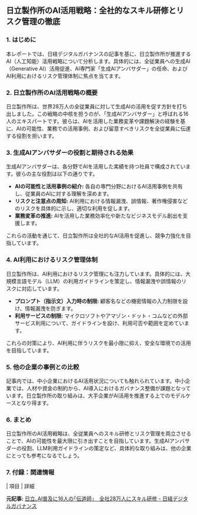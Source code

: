 ## 日立製作所のAI活用戦略：全社的なスキル研修とリスク管理の徹底

### 1. はじめに

本レポートでは、日経デジタルガバナンスの記事を基に、日立製作所が推進するAI（人工知能）活用戦略について分析します。具体的には、全従業員への生成AI（Generative AI）活用促進、AI専門家「生成AIアンバサダー」の任命、およびAI利用におけるリスク管理体制に焦点を当てます。

### 2. 日立製作所のAI活用戦略の概要

日立製作所は、世界28万人の全従業員に対して生成AIの活用を促す方針を打ち出しました。この戦略の中核を担うのが、「生成AIアンバサダー」と呼ばれる16人のエキスパートです。彼らは、AIを活用した業務変革や課題解決の経験を基に、AIの可能性、業務での活用事例、および留意すべきリスクを全従業員に伝達する役割を担います。

### 3. 生成AIアンバサダーの役割と期待される効果

生成AIアンバサダーは、各分野でAIを活用した実績を持つ社員で構成されています。彼らの主な役割は以下の通りです。

* **AIの可能性と活用事例の紹介:** 各自の専門分野におけるAI活用事例を共有し、従業員のAIに対する理解を深めます。
* **リスクと注意点の周知:** AI利用における情報漏洩、誤情報、著作権侵害などのリスクを具体的に示し、適切な利用を促します。
* **業務変革の推進:** AIを活用した業務効率化や新たなビジネスモデル創出を支援します。

これらの活動を通じて、日立製作所は全社的なAI活用を促進し、競争力強化を目指しています。

### 4. AI利用におけるリスク管理体制

日立製作所は、AI利用におけるリスク管理にも注力しています。具体的には、大規模言語モデル（LLM）の利用ガイドラインを策定し、情報漏洩や誤情報のリスクに対応しています。

* **プロンプト（指示文）入力時の制限:** 顧客名などの機密情報の入力制限を設け、情報漏洩を防ぎます。
* **利用サービスの制限:** マイクロソフトやアマゾン・ドット・コムなどの外部サービス利用について、ガイドラインを設け、利用可否や範囲を定めています。

これらの対策により、AI利用に伴うリスクを最小限に抑え、安全な環境での活用を目指しています。

### 5. 他の企業の事例との比較

記事内では、中小企業におけるAI活用状況についても触れられています。中小企業では、人材や資金の制約から、AI導入におけるガバナンス整備が課題となっています。日立製作所の取り組みは、大手企業がAI活用を推進する上でのモデルケースとなり得ます。

### 6. まとめ

日立製作所のAI活用戦略は、全従業員へのスキル研修とリスク管理を両立させることで、AIの可能性を最大限に引き出すことを目指しています。生成AIアンバサダーの役割、LLM利用ガイドラインの策定など、具体的な取り組みは、他の企業にとっても参考になるでしょう。

### 7. 付録：関連情報

| 項目 | 詳細 

**元記事:** [日立､AI普及に16人の｢伝道師｣　全社28万人にスキル研修 - 日経デジタルガバナンス](https://www.nikkei.com/prime/digital-governance/article/DGXZQOUC010VE0R00C25A2000000)